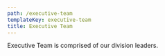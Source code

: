 ```yaml
---
path: /executive-team
templateKey: executive-team
title: Executive Team
---
```

Executive Team is comprised of our division leaders.
